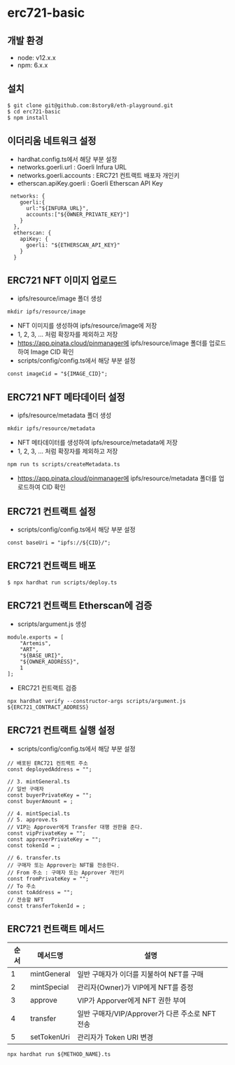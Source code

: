 # erc721-basic

## 개발 환경

- node: v12.x.x
- npm: 6.x.x


## 설치
```
$ git clone git@github.com:8story8/eth-playground.git
$ cd erc721-basic
$ npm install
```

## 이더리움 네트워크 설정
- hardhat.config.ts에서 해당 부분 설정
- networks.goerli.url : Goerli Infura URL
- networks.goerli.accounts : ERC721 컨트랙트 배포자 개인키
- etherscan.apiKey.goerli : Goerli Etherscan API Key 
```
 networks: {
    goerli:{
      url:"${INFURA_URL}",
      accounts:["${OWNER_PRIVATE_KEY}"]
    }
  },
  etherscan: {
    apiKey: {
      goerli: "${ETHERSCAN_API_KEY}"
    }
  }
```

## ERC721 NFT 이미지 업로드
- ipfs/resource/image 폴더 생성
```
mkdir ipfs/resource/image
```
- NFT 이미지를 생성하여 ipfs/resource/image에 저장
- 1, 2, 3, ... 처럼 확장자를 제외하고 저장
- https://app.pinata.cloud/pinmanager에 ipfs/resource/image 폴더를 업로드하여 Image CID 확인
- scripts/config/config.ts에서 해당 부분 설정
```
const imageCid = "${IMAGE_CID}";
```

## ERC721 NFT 메타데이터 설정
- ipfs/resource/metadata 폴더 생성
```
mkdir ipfs/resource/metadata
```
- NFT 메타데이터를 생성하여 ipfs/resource/metadata에 저장
- 1, 2, 3, ... 처럼 확장자를 제외하고 저장
```
npm run ts scripts/createMetadata.ts
```
- https://app.pinata.cloud/pinmanager에 ipfs/resource/metadata 폴더를 업로드하여 CID 확인


## ERC721 컨트랙트 설정
- scripts/config/config.ts에서 해당 부분 설정
```
const baseUri = "ipfs://${CID}/";
```

## ERC721 컨트랙트 배포
```
$ npx hardhat run scripts/deploy.ts
```

## ERC721 컨트랙트 Etherscan에 검증
- scripts/argument.js 생성
```
module.exports = [
    "Artemis",
    "ART",
    "${BASE_URI}",
    "${OWNER_ADDRESS}",
    1
];
```
- ERC721 컨트랙트 검증
```
npx hardhat verify --constructor-args scripts/argument.js ${ERC721_CONTRACT_ADDRESS}
```

## ERC721 컨트랙트 실행 설정
- scripts/config/config.ts에서 해당 부분 설정
```
// 배포된 ERC721 컨트랙트 주소
const deployedAddress = "";

// 3. mintGeneral.ts
// 일반 구매자
const buyerPrivateKey = "";
const buyerAmount = ;

// 4. mintSpecial.ts
// 5. approve.ts
// VIP는 Approver에게 Transfer 대행 권한을 준다.
const vipPrivateKey = "";
const approverPrivateKey = "";
const tokenId = ;

// 6. transfer.ts
// 구매자 또는 Approver는 NFT를 전송한다.
// From 주소 : 구매자 또는 Approver 개인키
const fromPrivateKey = "";
// To 주소
const toAddress = "";
// 전송할 NFT
const transferTokenId = ;
```


## ERC721 컨트랙트 메서드
| 순서 | 메서드명 | 설명 |
|----|----|----|
| 1 | mintGeneral | 일반 구매자가 이더를 지불하여 NFT를 구매
| 2 | mintSpecial | 관리자(Owner)가 VIP에게 NFT를 증정
| 3 | approve | VIP가 Apporver에게 NFT 권한 부여
| 4 | transfer | 일반 구매자/VIP/Approver가 다른 주소로 NFT 전송 
| 5 | setTokenUri | 관리자가 Token URI 변경
```
npx hardhat run ${METHOD_NAME}.ts
```
